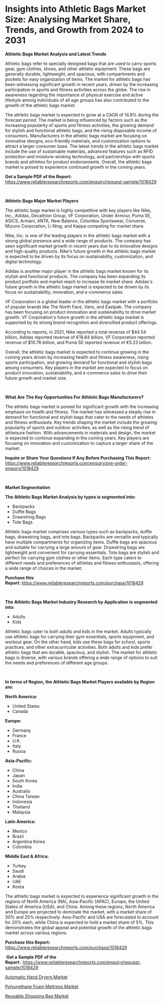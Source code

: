 <p><h1>Insights into Athletic Bags Market Size: Analysing Market Share, Trends, and Growth from 2024 to 2031</h1></p><p><strong>Athletic Bags Market Analysis and Latest Trends</strong></p>
<p><p>Athletic bags refer to specially designed bags that are used to carry sports gear, gym clothes, shoes, and other athletic equipment. These bags are generally durable, lightweight, and spacious, with compartments and pockets for easy organization of items. The market for athletic bags has been witnessing significant growth in recent years, driven by the increasing participation in sports and fitness activities across the globe. The rise in awareness regarding the importance of physical exercise and active lifestyle among individuals of all age groups has also contributed to the growth of the athletic bags market.</p><p>The athletic bags market is expected to grow at a CAGR of 14.8% during the forecast period. The market is being influenced by factors such as the increasing popularity of sports and fitness activities, the growing demand for stylish and functional athletic bags, and the rising disposable income of consumers. Manufacturers in the athletic bags market are focusing on innovative designs, eco-friendly materials, and customization options to attract a larger consumer base. The latest trends in the athletic bags market include the use of sustainable materials, advanced features such as RFID protection and moisture-wicking technology, and partnerships with sports brands and athletes for product endorsements. Overall, the athletic bags market is poised to experience continued growth in the coming years.</p></p>
<p><strong>Get a Sample PDF of the Report:&nbsp;</strong> <a href="https://www.reliableresearchreports.com/enquiry/request-sample/1018429">https://www.reliableresearchreports.com/enquiry/request-sample/1018429</a></p>
<p>&nbsp;</p>
<p><strong>Athletic Bags Major Market Players</strong></p>
<p><p>The athletic bags market is highly competitive with key players like Nike, Inc., Adidas, Decathlon Group, VF Corporation, Under Armour, Puma SE, ASICS, Armani, ANTA, New Balance, Columbia Sportswear, Converse, Mizuno Corporation, Li Ning, and Kappa competing for market share.</p><p>Nike, Inc. is one of the leading players in the athletic bags market with a strong global presence and a wide range of products. The company has seen significant market growth in recent years due to its innovative designs and high-quality products. Nike's future growth in the athletic bags market is expected to be driven by its focus on sustainability, customization, and digital technology.</p><p>Adidas is another major player in the athletic bags market known for its stylish and functional products. The company has been expanding its product portfolio and market reach to increase its market share. Adidas's future growth in the athletic bags market is expected to be driven by its focus on sustainability, innovation, and e-commerce sales.</p><p>VF Corporation is a global leader in the athletic bags market with a portfolio of popular brands like The North Face, Vans, and Eastpak. The company has been focusing on product innovation and sustainability to drive market growth. VF Corporation's future growth in the athletic bags market is supported by its strong brand recognition and diversified product offerings.</p><p>According to reports, in 2021, Nike reported a total revenue of $44.54 billion, Adidas reported revenue of €19.84 billion, VF Corporation reported revenue of $10.76 billion, and Puma SE reported revenue of €5.23 billion.</p><p>Overall, the athletic bags market is expected to continue growing in the coming years driven by increasing health and fitness awareness, rising sports participation, and growing demand for functional and stylish bags among consumers. Key players in the market are expected to focus on product innovation, sustainability, and e-commerce sales to drive their future growth and market size.</p></p>
<p>&nbsp;</p>
<p><strong>What Are The Key Opportunities For Athletic Bags Manufacturers?</strong></p>
<p><p>The athletic bags market is poised for significant growth with the increasing emphasis on health and fitness. The market has witnessed a steady rise in demand for functional and stylish bags that cater to the needs of athletes and fitness enthusiasts. Key trends shaping the market include the growing popularity of sports and outdoor activities, as well as the rising trend of athleisure fashion. With advancements in materials and design, the market is expected to continue expanding in the coming years. Key players are focusing on innovation and customization to capture a larger share of the market.</p></p>
<p><strong>Inquire or Share Your Questions If Any Before Purchasing This Report:</strong> <a href="https://www.reliableresearchreports.com/enquiry/pre-order-enquiry/1018429">https://www.reliableresearchreports.com/enquiry/pre-order-enquiry/1018429</a></p>
<p>&nbsp;</p>
<p><strong>Market Segmentation</strong></p>
<p><strong>The Athletic Bags Market Analysis by types is segmented into:</strong></p>
<p><ul><li>Backpacks</li><li>Duffle Bags</li><li>Drawstring Bags</li><li>Tote Bags</li></ul></p>
<p><p>Athletic bags market comprises various types such as backpacks, duffle bags, drawstring bags, and tote bags. Backpacks are versatile and typically have multiple compartments for organizing items. Duffle bags are spacious and suitable for carrying a large amount of gear. Drawstring bags are lightweight and convenient for carrying essentials. Tote bags are stylish and perfect for carrying gym clothes or other items. Each type caters to different needs and preferences of athletes and fitness enthusiasts, offering a wide range of choices in the market.</p></p>
<p><strong>Purchase this Report:&nbsp;</strong><a href="https://www.reliableresearchreports.com/purchase/1018429">https://www.reliableresearchreports.com/purchase/1018429</a></p>
<p>&nbsp;</p>
<p><strong>The Athletic Bags Market Industry Research by Application is segmented into:</strong></p>
<p><ul><li>Adults</li><li>Kids</li></ul></p>
<p><p>Athletic bags cater to both adults and kids in the market. Adults typically use athletic bags for carrying their gym essentials, sports equipment, and workout gear. On the other hand, kids use these bags for school, sports practices, and other extracurricular activities. Both adults and kids prefer athletic bags that are durable, spacious, and stylish. The market for athletic bags is diverse, with various brands offering a wide range of options to suit the needs and preferences of different age groups.</p></p>
<p>&nbsp;</p>
<p><strong>In terms of Region, the Athletic Bags Market Players available by Region are:</strong></p>
<p>
    <p> <strong> North America: </strong>
        <ul>
            <li>United States</li>
            <li>Canada</li>
        </ul>
        </p> 
    <p> <strong> Europe: </strong>
        <ul>
            <li>Germany</li>
            <li>France</li>
            <li>U.K.</li>
            <li>Italy</li>
            <li>Russia</li>
        </ul>
        </p> 
    <p> <strong> Asia-Pacific: </strong>
        <ul>
            <li>China</li>
            <li>Japan</li>
            <li>South Korea</li>
            <li>India</li>
            <li>Australia</li>
            <li>China Taiwan</li>
            <li>Indonesia</li>
            <li>Thailand</li>
            <li>Malaysia</li>
        </ul>
        </p> 
    <p> <strong> Latin America: </strong>
        <ul>
            <li>Mexico</li>
            <li>Brazil</li>
            <li>Argentina Korea</li>
            <li>Colombia</li>
        </ul>
        </p> 
    <p> <strong> Middle East & Africa: </strong>
        <ul>
            <li>Turkey</li>
            <li>Saudi</li>
            <li>Arabia</li>
            <li>UAE</li>
            <li>Korea</li>
        </ul>
    </p>
    </p>
<p><p>The athletic bags market is expected to experience significant growth in the regions of North America (NA), Asia-Pacific (APAC), Europe, the United States of America (USA), and China. Among these regions, North America and Europe are projected to dominate the market, with a market share of 30% and 25% respectively. Asia-Pacific and USA are forecasted to account for 20% each, while China is expected to hold a market share of 5%. This demonstrates the global appeal and potential growth of the athletic bags market across various regions.</p></p>
<p><strong>Purchase this Report: </strong><a href="https://www.reliableresearchreports.com/purchase/1018429">https://www.reliableresearchreports.com/purchase/1018429</a></p>
<p>&nbsp;<strong>Get a Sample PDF of the Report:&nbsp;&nbsp;</strong><a href="https://www.reliableresearchreports.com/enquiry/request-sample/1018429">https://www.reliableresearchreports.com/enquiry/request-sample/1018429</a></p>
<p><strong></strong></p>
<p><p><a href="https://github.com/danielneavesallisons03mba/Market-Research-Report-List-1/blob/main/automatic-hand-dryers-market.md">Automatic Hand Dryers Market</a></p><p><a href="https://github.com/changoleonlaverguenzanoexiste/Market-Research-Report-List-2/blob/main/polyurethane-foam-mattress-market.md">Polyurethane Foam Mattress Market</a></p><p><a href="https://github.com/dimitrishawkinswaynenp91rgz/Market-Research-Report-List-1/blob/main/reusable-shopping-bag-market.md">Reusable Shopping Bag Market</a></p></p>